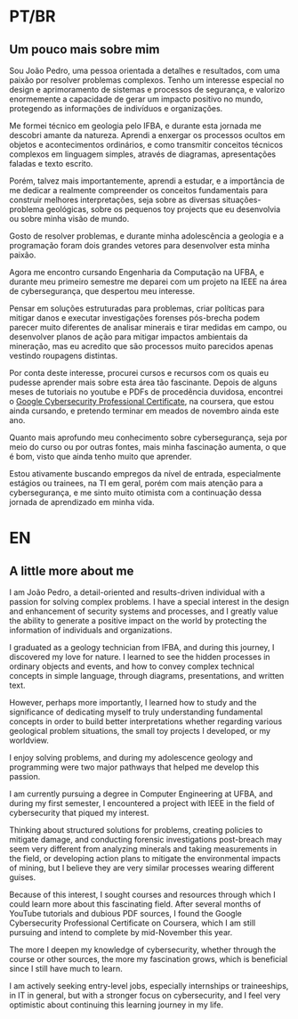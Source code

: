 # PT/BR

## Um pouco mais sobre mim

Sou João Pedro, uma pessoa orientada a detalhes e resultados, com uma paixão por resolver problemas complexos. Tenho um interesse especial no design e aprimoramento de sistemas e processos de segurança, e valorizo enormemente a capacidade de gerar um impacto positivo no mundo, protegendo as informações de indivíduos e organizações.

Me formei técnico em geologia pelo IFBA, e durante esta jornada me descobri amante da natureza. Aprendi a enxergar os processos ocultos em objetos e acontecimentos ordinários, e como transmitir conceitos técnicos complexos em linguagem simples, através de diagramas, apresentações faladas e texto escrito. 

Porém, talvez mais importantemente, aprendi a estudar, e a importância de me dedicar a realmente compreender os conceitos fundamentais para construir melhores interpretações, seja sobre as diversas situações-problema geológicas, sobre os pequenos toy projects que eu desenvolvia ou sobre minha visão de mundo.

Gosto de resolver problemas, e durante minha adolescência a geologia e a programação foram dois grandes vetores para desenvolver esta minha paixão.

Agora me encontro cursando Engenharia da Computação na UFBA, e durante meu primeiro semestre me deparei com um projeto na IEEE na área de cybersegurança, que despertou meu interesse.

Pensar em soluções estruturadas para problemas, criar políticas para mitigar danos e executar investigações forenses pós-brecha podem parecer muito diferentes de analisar minerais e tirar medidas em campo, ou desenvolver planos de ação para mitigar impactos ambientais da mineração, mas eu acredito que são processos muito parecidos apenas vestindo roupagens distintas.

Por conta deste interesse, procurei cursos e recursos com os quais eu pudesse aprender mais sobre esta área tão fascinante. Depois de alguns meses de tutoriais no youtube e PDFs de procedência duvidosa, encontrei o [Google Cybersecurity Professional Certificate](https://www.coursera.org/professional-certificates/google-cybersecurity), na coursera, que estou ainda cursando, e pretendo terminar em meados de novembro ainda este ano.

Quanto mais aprofundo meu conhecimento sobre cybersegurança, seja por meio do curso ou por outras fontes, mais minha fascinação aumenta, o que é bom, visto que ainda tenho muito que aprender.

Estou ativamente buscando empregos da nível de entrada, especialmente estágios ou trainees, na TI em geral, porém com mais atenção para a cybersegurança, e me sinto muito otimista com a continuação dessa jornada de aprendizado em minha vida.

# EN

## A little more about me

I am João Pedro, a detail-oriented and results-driven individual with a passion for solving complex problems. I have a special interest in the design and enhancement of security systems and processes, and I greatly value the ability to generate a positive impact on the world by protecting the information of individuals and organizations.

I graduated as a geology technician from IFBA, and during this journey, I discovered my love for nature. I learned to see the hidden processes in ordinary objects and events, and how to convey complex technical concepts in simple language, through diagrams, presentations, and written text.

However, perhaps more importantly, I learned how to study and the significance of dedicating myself to truly understanding fundamental concepts in order to build better interpretations whether regarding various geological problem situations, the small toy projects I developed, or my worldview.

I enjoy solving problems, and during my adolescence geology and programming were two major pathways that helped me develop this passion.

I am currently pursuing a degree in Computer Engineering at UFBA, and during my first semester, I encountered a project with IEEE in the field of cybersecurity that piqued my interest.

Thinking about structured solutions for problems, creating policies to mitigate damage, and conducting forensic investigations post-breach may seem very different from analyzing minerals and taking measurements in the field, or developing action plans to mitigate the environmental impacts of mining, but I believe they are very similar processes wearing different guises.

Because of this interest, I sought courses and resources through which I could learn more about this fascinating field. After several months of YouTube tutorials and dubious PDF sources, I found the Google Cybersecurity Professional Certificate on Coursera, which I am still pursuing and intend to complete by mid-November this year.

The more I deepen my knowledge of cybersecurity, whether through the course or other sources, the more my fascination grows, which is beneficial since I still have much to learn.

I am actively seeking entry-level jobs, especially internships or traineeships, in IT in general, but with a stronger focus on cybersecurity, and I feel very optimistic about continuing this learning journey in my life.
